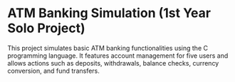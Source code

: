 # ATM Banking Simulation (1st Year Solo Project)
This project simulates basic ATM banking functionalities using the C programming language. It features account management for five users and allows actions such as deposits, withdrawals, balance checks, currency conversion, and fund transfers.
